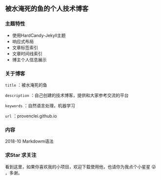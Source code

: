## 被水淹死的鱼的个人技术博客

### 主题特性

- 使用HardCandy-Jekyll主题
- 响应式布局
- 文章标签索引
- 文章时间线索引
- 博主个人信息展示

### 关于博客

`title` ：被水淹死的鱼

`description` ：自己创建的技术博客，提供和大家参考交流的平台

`keywords` ：自然语言处理，机器学习

`url` ：provenclei.github.io

### 内容

2018-10 Markdowm语法

### 求Star 求关注

看到这里，如果你喜欢我的小项目，欢迎下载使用他，也请你为我点个小星星 😜 ，多谢。
